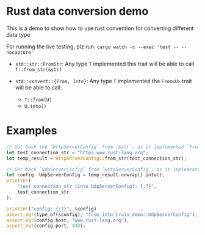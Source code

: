 # Rust data conversion demo

This is a demo to show how to use rust convention for converting different data type

For running the live testing, plz run: `cargo watch -c --exec 'test -- --nocapture'`

- `std::str::FromStr`: Any type `T` implemented this trait will be able to call `T::from_str(&str)`

- `std::convert::{From, Into}`: Any type `T` implemented the `From<U>` trait will be able to call:
    - `T::from(U)`
    - `U.into()`

# Examples
```rust
// Get back the `HttpServerConfig` from `&str`, as it implemented `FromStr` trait.
let test_connection_str = "https:www.rust-lang.org";
let temp_result = HttpServerConfig::from_str(test_connection_str);

// Get back `UdpServerConfig` from `HttpServerConfig`, as it implemented `From<HttpServerConfig>` trait.
let config: UdpServerConfig = temp_result.unwrap().into();
println!(
    "test_connection_str (into UdpServerConfig): {:?}",
    test_connection_str
);

println!("config: {:?}", &config)
assert_eq!(type_of(&config), "from_into_train_demo::UdpServerConfig");
assert_eq!(config.host, "www.rust-lang.org");
assert_eq!(config.port, 443);
```
